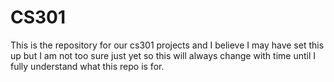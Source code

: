 # CS301
This is the repository for our cs301 projects and I believe I may have set this up but  I am not too sure just yet so this will always change with time until I fully understand what this repo is for. 
